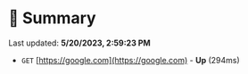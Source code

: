 # 📖 Summary
Last updated: **5/20/2023, 2:59:23 PM**

- `GET` [https://google.com](https://google.com) - **Up** (294ms)

